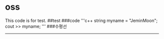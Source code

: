 # oss
This code is for test.
##test
###code
'''c++
string myname = "JeminMoon";
cout >> myname;
'''
###수평선
***
